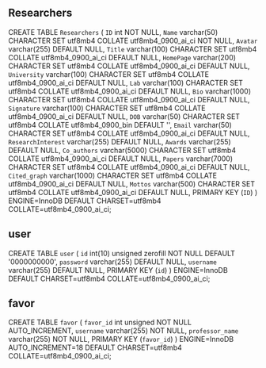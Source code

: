 ## Researchers
CREATE TABLE `Researchers` (
  `ID` int NOT NULL,
  `Name` varchar(50) CHARACTER SET utf8mb4 COLLATE utf8mb4_0900_ai_ci NOT NULL,
  `Avatar` varchar(255) DEFAULT NULL,
  `Title` varchar(100) CHARACTER SET utf8mb4 COLLATE utf8mb4_0900_ai_ci DEFAULT NULL,
  `HomePage` varchar(200) CHARACTER SET utf8mb4 COLLATE utf8mb4_0900_ai_ci DEFAULT NULL,
  `University` varchar(100) CHARACTER SET utf8mb4 COLLATE utf8mb4_0900_ai_ci DEFAULT NULL,
  `Lab` varchar(100) CHARACTER SET utf8mb4 COLLATE utf8mb4_0900_ai_ci DEFAULT NULL,
  `Bio` varchar(1000) CHARACTER SET utf8mb4 COLLATE utf8mb4_0900_ai_ci DEFAULT NULL,
  `Signature` varchar(100) CHARACTER SET utf8mb4 COLLATE utf8mb4_0900_ai_ci DEFAULT NULL,
  `DOB` varchar(50) CHARACTER SET utf8mb4 COLLATE utf8mb4_0900_bin DEFAULT '',
  `Email` varchar(50) CHARACTER SET utf8mb4 COLLATE utf8mb4_0900_ai_ci DEFAULT NULL,
  `ResearchInterest` varchar(255) DEFAULT NULL,
  `Awards` varchar(255) DEFAULT NULL,
  `Co_authors` varchar(5000) CHARACTER SET utf8mb4 COLLATE utf8mb4_0900_ai_ci DEFAULT NULL,
  `Papers` varchar(7000) CHARACTER SET utf8mb4 COLLATE utf8mb4_0900_ai_ci DEFAULT NULL,
  `Cited_graph` varchar(1000) CHARACTER SET utf8mb4 COLLATE utf8mb4_0900_ai_ci DEFAULT NULL,
  `Mottos` varchar(500) CHARACTER SET utf8mb4 COLLATE utf8mb4_0900_ai_ci DEFAULT NULL,
  PRIMARY KEY (`ID`)
) ENGINE=InnoDB DEFAULT CHARSET=utf8mb4 COLLATE=utf8mb4_0900_ai_ci;


## user

CREATE TABLE `user` (
  `id` int(10) unsigned zerofill NOT NULL DEFAULT '0000000000',
  `password` varchar(255) DEFAULT NULL,
  `username` varchar(255) DEFAULT NULL,
  PRIMARY KEY (`id`)
) ENGINE=InnoDB DEFAULT CHARSET=utf8mb4 COLLATE=utf8mb4_0900_ai_ci;


## favor

CREATE TABLE `favor` (
  `favor_id` int unsigned NOT NULL AUTO_INCREMENT,
  `username` varchar(255) NOT NULL,
  `professor_name` varchar(255) NOT NULL,
  PRIMARY KEY (`favor_id`)
) ENGINE=InnoDB AUTO_INCREMENT=18 DEFAULT CHARSET=utf8mb4 COLLATE=utf8mb4_0900_ai_ci;
